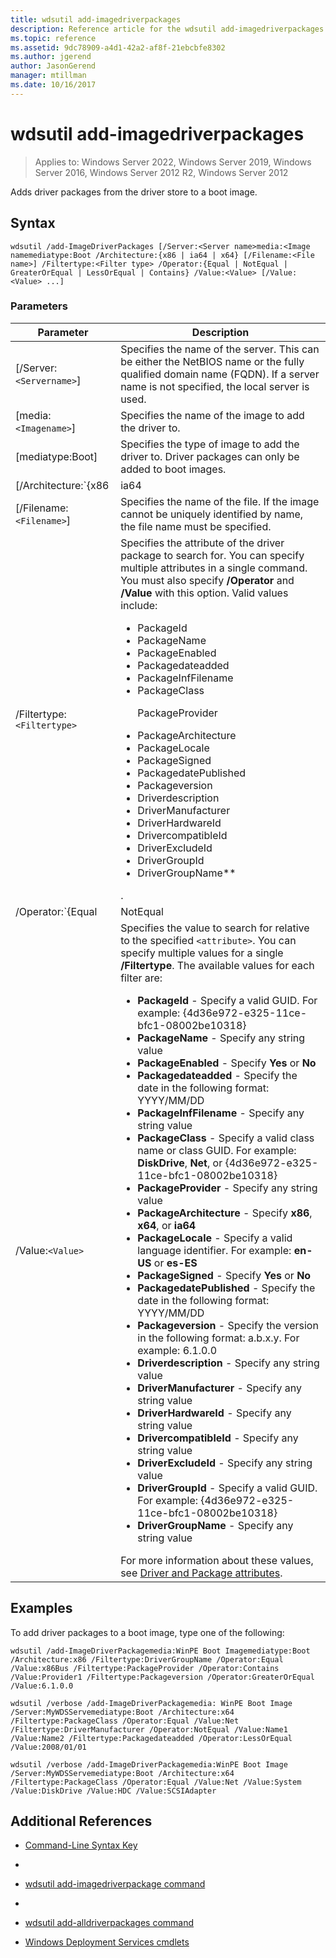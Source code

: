 ```yaml
---
title: wdsutil add-imagedriverpackages
description: Reference article for the wdsutil add-imagedriverpackages command, which adds driver packages from the driver store to a boot image.
ms.topic: reference
ms.assetid: 9dc78909-a4d1-42a2-af8f-21ebcbfe8302
ms.author: jgerend
author: JasonGerend
manager: mtillman
ms.date: 10/16/2017
---
```


# wdsutil add-imagedriverpackages

>Applies to: Windows Server 2022, Windows Server 2019, Windows Server 2016, Windows Server 2012 R2, Windows Server 2012

Adds driver packages from the driver store to a boot image.

## Syntax

```
wdsutil /add-ImageDriverPackages [/Server:<Server name>media:<Image namemediatype:Boot /Architecture:{x86 | ia64 | x64} [/Filename:<File name>] /Filtertype:<Filter type> /Operator:{Equal | NotEqual | GreaterOrEqual | LessOrEqual | Contains} /Value:<Value> [/Value:<Value> ...]
```

### Parameters

| Parameter | Description |
|--|--|
| [/Server:`<Servername>`] | Specifies the name of the server. This can be either the NetBIOS name or the fully qualified domain name (FQDN). If a server name is not specified, the local server is used. |
| [media:`<Imagename>`] | Specifies the name of the image to add the driver to. |
| [mediatype:Boot] | Specifies the type of image to add the driver to. Driver packages can only be added to boot images. |
| [/Architecture:`{x86 | ia64 | x64}`] | Specifies the architecture of the boot image. Because it's possible to have the same image name for boot images in different architectures, you should specify the architecture to ensure the correct image is used. |
| [/Filename:`<Filename>`] | Specifies the name of the file. If the image cannot be uniquely identified by name, the file name must be specified. |
| /Filtertype:`<Filtertype>` | Specifies the attribute of the driver package to search for. You can specify multiple attributes in a single command. You must also specify **/Operator** and **/Value** with this option. Valid values include:<ul><li>PackageId</li><li>PackageName</li><li>PackageEnabled</li><li>Packagedateadded</li><li>PackageInfFilename</li><li>PackageClass<p>PackageProvider</li><li>PackageArchitecture</li><li>PackageLocale</li><li>PackageSigned</li><li>PackagedatePublished</li><li>Packageversion</li><li>Driverdescription</li><li>DriverManufacturer</li><li>DriverHardwareId</li><li>DrivercompatibleId</li><li>DriverExcludeId</li><li>DriverGroupId</li><li>DriverGroupName**</li></ul>. |
| /Operator:`{Equal|NotEqual|GreaterOrEqual|LessOrEqual|Contains}` | Specifies the relationship between the attribute and the values. You can only specify **Contains** with string attributes. You can only specify **GreaterOrEqual** and **LessOrEqual** with date and version attributes. |
| /Value:`<Value>` | Specifies the value to search for relative to the specified `<attribute>`. You can specify multiple values for a single **/Filtertype**. The available values for each filter are:<ul><li>**PackageId** - Specify a valid GUID. For example: {4d36e972-e325-11ce-bfc1-08002be10318}</li><li>**PackageName** - Specify any string value</li><li>**PackageEnabled** - Specify **Yes** or **No**</li><li>**Packagedateadded** - Specify the date in the following format: YYYY/MM/DD</li><li>**PackageInfFilename** - Specify any string value</li><li>**PackageClass** - Specify a valid class name or class GUID. For example: **DiskDrive**, **Net**, or {4d36e972-e325-11ce-bfc1-08002be10318}</li><li>**PackageProvider** - Specify any string value</li><li>**PackageArchitecture** - Specify **x86**, **x64**, or **ia64**</li><li>**PackageLocale** - Specify a valid language identifier. For example: **en-US** or **es-ES**</li><li>**PackageSigned** - Specify **Yes** or **No**</li><li>**PackagedatePublished** - Specify the date in the following format: YYYY/MM/DD</li><li>**Packageversion** - Specify the version in the following format: a.b.x.y. For example: 6.1.0.0</li><li>**Driverdescription** - Specify any string value</li><li>**DriverManufacturer** - Specify any string value</li><li>**DriverHardwareId** - Specify any string value</li><li>**DrivercompatibleId** - Specify any string value</li><li>**DriverExcludeId** - Specify any string value</li><li>**DriverGroupId** - Specify a valid GUID. For example: {4d36e972-e325-11ce-bfc1-08002be10318}</li><li>**DriverGroupName** - Specify any string value</li></ul> For more information about these values, see [Driver and Package attributes](/previous-versions/windows/it-pro/windows-server-2008-R2-and-2008/dd759262(v=ws.11)). |

## Examples

To add driver packages to a boot image, type one of the following:

```
wdsutil /add-ImageDriverPackagemedia:WinPE Boot Imagemediatype:Boot /Architecture:x86 /Filtertype:DriverGroupName /Operator:Equal /Value:x86Bus /Filtertype:PackageProvider /Operator:Contains /Value:Provider1 /Filtertype:Packageversion /Operator:GreaterOrEqual /Value:6.1.0.0
```

```
wdsutil /verbose /add-ImageDriverPackagemedia: WinPE Boot Image /Server:MyWDSServemediatype:Boot /Architecture:x64 /Filtertype:PackageClass /Operator:Equal /Value:Net /Filtertype:DriverManufacturer /Operator:NotEqual /Value:Name1 /Value:Name2 /Filtertype:Packagedateadded /Operator:LessOrEqual /Value:2008/01/01
```

```
wdsutil /verbose /add-ImageDriverPackagemedia:WinPE Boot Image /Server:MyWDSServemediatype:Boot /Architecture:x64 /Filtertype:PackageClass /Operator:Equal /Value:Net /Value:System /Value:DiskDrive /Value:HDC /Value:SCSIAdapter
```

## Additional References

- [Command-Line Syntax Key](command-line-syntax-key.md)
-
- [wdsutil add-imagedriverpackage command](wdsutil-add-imagedriverpackage.md)
-
- [wdsutil add-alldriverpackages command](wdsutil-add-alldriverpackages.md)

- [Windows Deployment Services cmdlets](/powershell/module/wds)
